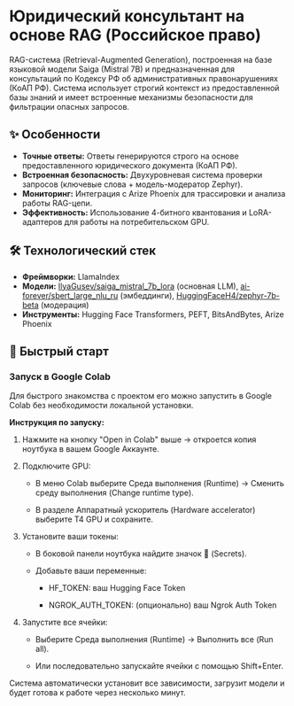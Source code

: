 # Юридический консультант на основе RAG (Российское право)
RAG-система (Retrieval-Augmented Generation), построенная на базе языковой модели Saiga (Mistral 7B) и предназначенная для консультаций по Кодексу РФ об административных правонарушениях (КоАП РФ). Система использует строгий контекст из предоставленной базы знаний и имеет встроенные механизмы безопасности для фильтрации опасных запросов.
## ✨ Особенности

*   **Точные ответы:** Ответы генерируются строго на основе предоставленного юридического документа (КоАП РФ).
*   **Встроенная безопасность:** Двухуровневая система проверки запросов (ключевые слова + модель-модератор Zephyr).
*   **Мониторинг:** Интеграция с Arize Phoenix для трассировки и анализа работы RAG-цепи.
*   **Эффективность:** Использование 4-битного квантования и LoRA-адаптеров для работы на потребительском GPU.
## 🛠 Технологический стек

*   **Фреймворки:** LlamaIndex
*   **Модели:** [IlyaGusev/saiga_mistral_7b_lora](https://huggingface.co/IlyaGusev/saiga_mistral_7b_lora) (основная LLM), [ai-forever/sbert_large_nlu_ru](https://huggingface.co/ai-forever/sbert_large_nlu_ru) (эмбеддинги), [HuggingFaceH4/zephyr-7b-beta](https://huggingface.co/HuggingFaceH4/zephyr-7b-beta) (модерация)
*   **Инструменты:** Hugging Face Transformers, PEFT, BitsAndBytes, Arize Phoenix
## 🚀 Быстрый старт

### Запуск в Google Colab

Для быстрого знакомства с проектом его можно запустить в Google Colab без необходимости локальной установки.

**Инструкция по запуску:**

1. Нажмите на кнопку "Open in Colab" выше → откроется копия ноутбука в вашем Google Аккаунте.

2. Подключите GPU:

   - В меню Colab выберите Среда выполнения (Runtime) → Сменить среду выполнения (Change runtime type).

   - В разделе Аппаратный ускоритель (Hardware accelerator) выберите T4 GPU и сохраните.

3. Установите ваши токены:

   - В боковой панели ноутбука найдите значок 🔑 (Secrets).

   - Добавьте ваши переменные:

      - HF_TOKEN: ваш Hugging Face Token

       - NGROK_AUTH_TOKEN: (опционально) ваш Ngrok Auth Token

  4. Запустите все ячейки:

      - Выберите Среда выполнения (Runtime) → Выполнить все (Run all).

      - Или последовательно запускайте ячейки с помощью Shift+Enter.

Система автоматически установит все зависимости, загрузит модели и будет готова к работе через несколько минут.
